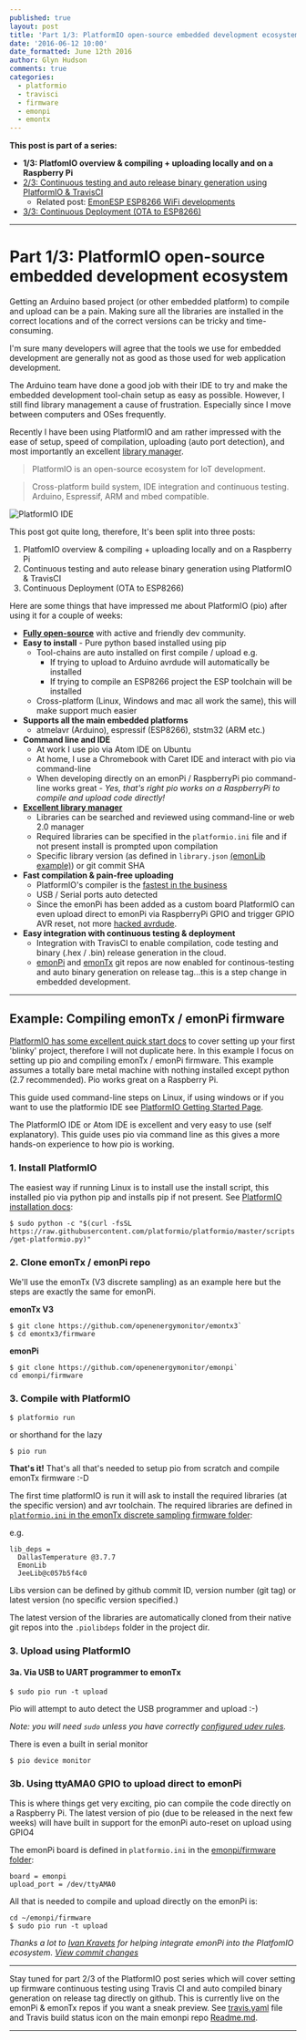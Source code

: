 ```yaml
---
published: true
layout: post
title: 'Part 1/3: PlatformIO open-source embedded development ecosystem'
date: '2016-06-12 10:00'
date_formatted: June 12th 2016
author: Glyn Hudson
comments: true
categories:
  - platformio
  - travisci
  - firmware
  - emonpi
  - emontx
---
```



**This post is part of a series:**

 - **1/3: PlatfomIO overview & compiling + uploading locally and on a Raspberry Pi**
 - [2/3: Continuous testing and auto release binary generation using PlatformIO & TravisCI](/2016/06/auto-build-continuous-test-firmware/)
     - Related post: [EmonESP ESP8266 WiFi developments](/2016/06/esp8266-emonesp-developments)
 - [3/3: Continuous Deployment (OTA to ESP8266)](/2016/06/esp8266-ota-update/)

***

# Part 1/3: PlatformIO open-source embedded development ecosystem


Getting an Arduino based project (or other embedded platform) to compile and upload can be a pain. Making sure all the libraries are installed in the correct locations and of the correct versions can be tricky and time-consuming.

I'm sure many developers will agree that the tools we use for embedded development are generally not as good as those used for web application development.

The Arduino team have done a good job with their IDE to try and make the embedded development tool-chain setup as easy as possible. However, I still find library management a cause of frustration. Especially since I move between computers and OSes frequently.

Recently I have been using PlatformIO and am rather impressed with the ease of setup, speed of compilation, uploading (auto port detection), and most importantly an excellent [library manager](http://platformio.org/lib).

> PlatformIO is an open-source ecosystem for IoT development.

> Cross-platform build system, IDE integration and continuous testing. Arduino, Espressif, ARM and mbed compatible.


![PlatformIO IDE](/uploads/default/original/1X/f6d5f19402b36b099b3d54bd44a46b2a1ce673d3.png)

This post got quite long, therefore, It's been split into three posts:

 1. PlatfomIO overview & compiling + uploading locally and on a Raspberry Pi
 2. Continuous testing and auto release binary generation using PlatformIO & TravisCI
 3. Continuous Deployment (OTA to ESP8266)

Here are some things that have impressed me about PlatformIO (pio) after using it for a couple of weeks:

- [**Fully open-source**](https://github.com/platformio) with active and friendly dev community.
- **Easy to install** - Pure python based installed using pip
  - Tool-chains are auto installed on first compile / upload e.g.
    - If trying to upload to Arduino avrdude will automatically be installed
    - If trying to compile an ESP8266 project the ESP toolchain will be installed
  - Cross-platform (Linux, Windows and mac all work the same), this will make support much easier
- **Supports all the main embedded platforms**
  - atmelavr (Arduino), espressif (ESP8266), ststm32 (ARM etc.)
- **Command line and IDE**
  - At work I use pio via Atom IDE on Ubuntu
  - At home, I use a Chromebook with Caret IDE and interact with pio via command-line
   - When developing directly on an emonPi / RaspberryPi pio command-line works great - *Yes, that's right pio works on a RaspberryPi to compile and upload code directly!*
- [**Excellent library manager**](http://platformio.org/lib)
  - Libraries can be searched and reviewed using command-line or web 2.0 manager
  - Required libraries can be specified in the `platformio.ini` file and if not present install is prompted upon compilation
  - Specific library version (as defined in `library.json` [(emonLib example)](https://github.com/openenergymonitor/EmonLib/blob/master/library.json)) or git commit SHA
- **Fast compilation & pain-free uploading**
  - PlatformIO's compiler is the [fastest in the business](https://twitter.com/krzychb2/status/729294573760065536)
  - USB / Serial ports auto detected
  - Since the emonPi has been added as a custom board PlatformIO can even upload direct to emonPi via RaspberryPi GPIO and trigger GPIO AVR reset, not more [hacked avrdude](https://github.com/openenergymonitor/avrdude-rpi).
- **Easy integration with continuous testing & deployment**
  - Integration with TravisCI to enable compilation, code testing and binary (.hex / .bin) release generation in the cloud.
   - [emonPi](http://github.com/openenergymonitor/emonpi/) and [emonTx](github.com/openenergymonitor/emonTxFirmware) git repos are now enabled for continous-testing and auto binary generation on release tag...this is a step change in embedded development.

***


## Example: Compiling emonTx / emonPi firmware

[PlatformIO has some excellent quick start docs](http://docs.platformio.org/en/latest/quickstart.html) to cover setting up your first 'blinky' project, therefore I will not duplicate here. In this example I focus on setting up pio and compiling emonTx / emonPi firmware. This example assumes a totally bare metal machine with nothing installed except python (2.7 recommended). Pio works great on a Raspberry Pi.

This guide used command-line steps on Linux, if using windows or if you want to use the platformio IDE see [PlatformIO Getting Started Page](http://platformio.org/get-started).

The PlatformIO IDE or Atom IDE is excellent and very easy to use (self explanatory). This guide uses pio via command line as this gives a more hands-on experience to how pio is working.

### 1. Install PlatformIO

The easiest way if running Linux is to install use the install script, this installed pio via python pip and installs pip if not present. See [PlatformIO installation docs](http://docs.platformio.org/en/latest/installation.html#installer-script):

`$ sudo python -c "$(curl -fsSL https://raw.githubusercontent.com/platformio/platformio/master/scripts/get-platformio.py)"`

### 2. Clone emonTx / emonPi repo

We'll use the emonTx (V3 discrete sampling) as an example here but the steps are exactly the same for emonPi.

**emonTx V3**

```
$ git clone https://github.com/openenergymonitor/emontx3`
$ cd emontx3/firmware
```

**emonPi**

```
$ git clone https://github.com/openenergymonitor/emonpi`
cd emonpi/firmware
```

### 3. Compile with PlatformIO

`$ platformio run`

or shorthand for the lazy

`$ pio run`

**That's it!** That's all that's needed to setup pio from scratch and compile emonTx firmware :-D

The first time platformIO is run it will ask to install the required libraries (at the specific version) and avr toolchain. The required libraries are defined in [`platformio.ini` in the emonTx discrete sampling firmware folder](https://github.com/openenergymonitor/emontx3):

e.g.

```
lib_deps = 
  DallasTemperature @3.7.7
  EmonLib
  JeeLib@c057b5f4c0
```
Libs version can be defined by github commit ID, version number (git tag) or latest version (no specific version specified.) 

The latest version of the libraries are automatically cloned from their native git repos into the `.piolibdeps` folder in the project dir. 

### 3. Upload using PlatformIO

#### 3a. Via USB to UART programmer to emonTx

`$ sudo pio run -t upload`

Pio will attempt to auto detect the USB programmer and upload :-)

*Note: you will need `sudo` unless you have correctly [configured udev rules](https://github.com/platformio/platformio/blob/develop/scripts/99-platformio-udev.rules).*

There is even a built in serial monitor

`$ pio device monitor`

### 3b. Using ttyAMA0 GPIO to upload direct to emonPi

This is where things get very exciting, pio can compile the code directly on a Raspberry Pi. The latest version of pio (due to be released in the next few weeks) will have built in support for the emonPi auto-reset on upload using GPIO4

The emonPi board is defined in `platformio.ini` in the [emonpi/firmware folder](https://github.com/openenergymonitor/emonpi/blob/master/firmware/platformio.ini):

```
board = emonpi
upload_port = /dev/ttyAMA0
```

All that is needed to compile and upload directly on the emonPi is:

```
cd ~/emonpi/firmware
$ sudo pio run -t upload
```

*Thanks a lot to [Ivan Kravets](https://github.com/ivankravets) for helping integrate emonPi into the PlatfomIO ecosystem. [View commit changes](https://github.com/platformio/platformio/commit/c5b5e80de4928cf91be59e675429b520e31d873a)*

***
Stay tuned for part 2/3 of the PlatformIO post series which will cover setting up firmware continuous testing using Travis CI and auto compiled binary generation on release tag directly on github. This is currently live on the emonPi & emonTx repos if you want a sneak preview. See [travis.yaml](https://github.com/openenergymonitor/emonpi/blob/master/.travis.yml) file and Travis build status icon on the main emonpi repo [Readme.md](https://github.com/openenergymonitor/emonpi/blob/master/README.md).

***
